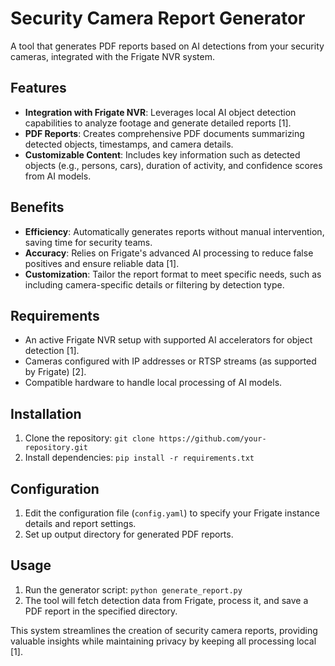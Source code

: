 # Security Camera Report Generator  

A tool that generates PDF reports based on AI detections from your security cameras, integrated with the Frigate NVR system.  

## Features  
- **Integration with Frigate NVR**: Leverages local AI object detection capabilities to analyze footage and generate detailed reports [1].  
- **PDF Reports**: Creates comprehensive PDF documents summarizing detected objects, timestamps, and camera details.  
- **Customizable Content**: Includes key information such as detected objects (e.g., persons, cars), duration of activity, and confidence scores from AI models.  

## Benefits  
- **Efficiency**: Automatically generates reports without manual intervention, saving time for security teams.  
- **Accuracy**: Relies on Frigate's advanced AI processing to reduce false positives and ensure reliable data [1].  
- **Customization**: Tailor the report format to meet specific needs, such as including camera-specific details or filtering by detection type.  

## Requirements  
- An active Frigate NVR setup with supported AI accelerators for object detection [1].  
- Cameras configured with IP addresses or RTSP streams (as supported by Frigate) [2].  
- Compatible hardware to handle local processing of AI models.  

## Installation  
1. Clone the repository: `git clone https://github.com/your-repository.git`  
2. Install dependencies: `pip install -r requirements.txt`  

## Configuration  
1. Edit the configuration file (`config.yaml`) to specify your Frigate instance details and report settings.  
2. Set up output directory for generated PDF reports.  

## Usage  
1. Run the generator script: `python generate_report.py`  
2. The tool will fetch detection data from Frigate, process it, and save a PDF report in the specified directory.  

This system streamlines the creation of security camera reports, providing valuable insights while maintaining privacy by keeping all processing local [1].
